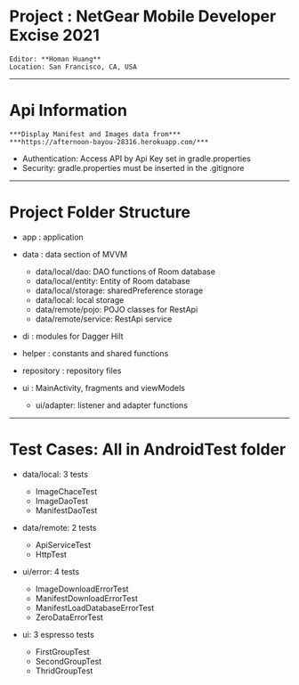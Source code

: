 # Project : NetGear Mobile Developer Excise 2021
    Editor: **Homan Huang**
    Location: San Francisco, CA, USA
___

# Api Information
    ***Display Manifest and Images data from***
    ***https://afternoon-bayou-28316.herokuapp.com/***

* Authentication: Access API by Api Key set in gradle.properties
* Security: gradle.properties must be inserted in the .gitignore 
___

# Project Folder Structure

- app : application

- data : data section of MVVM
    - data/local/dao: DAO functions of Room database
    - data/local/entity: Entity of Room database
    - data/local/storage: sharedPreference storage
    - data/local: local storage 
    - data/remote/pojo: POJO classes for RestApi
    - data/remote/service: RestApi service

- di : modules for Dagger Hilt

- helper : constants and shared functions

- repository : repository files

- ui : MainActivity, fragments and viewModels
    - ui/adapter: listener and adapter functions
___

# Test Cases: All in AndroidTest folder

- data/local: 3 tests
    - ImageChaceTest
    - ImageDaoTest
    - ManifestDaoTest

- data/remote: 2 tests
    - ApiServiceTest
    - HttpTest

- ui/error: 4 tests
    - ImageDownloadErrorTest
    - ManifestDownloadErrorTest
    - ManifestLoadDatabaseErrorTest
    - ZeroDataErrorTest
  
- ui: 3 espresso tests
    - FirstGroupTest
    - SecondGroupTest
    - ThridGroupTest